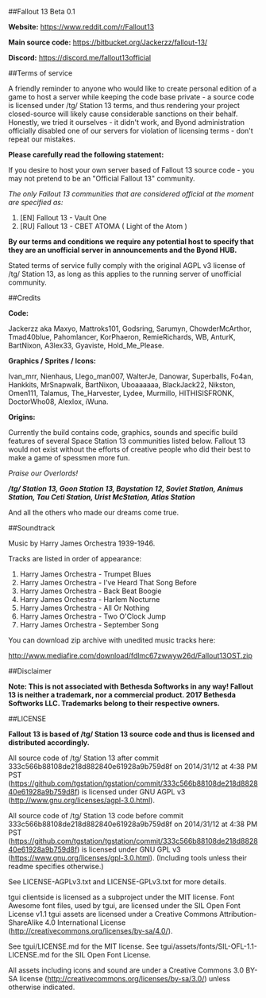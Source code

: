 ##Fallout 13 Beta 0.1

**Website:** https://www.reddit.com/r/Fallout13

**Main source code:** https://bitbucket.org/Jackerzz/fallout-13/

**Discord:**  https://discord.me/fallout13official

##Terms of service

A friendly reminder to anyone who would like to create personal edition of a game to host a server while keeping the code base private - a source code is licensed under /tg/ Station 13 terms, and thus rendering your project closed-source will likely cause considerable sanctions on their behalf. Honestly, we tried it ourselves - it didn't work, and Byond administration officially disabled one of our servers for violation of licensing terms - don't repeat our mistakes.

**Please carefully read the following statement:**

If you desire to host your own server based of Fallout 13 source code - you may not pretend to be an "Official Fallout 13" community.

*The only Fallout 13 communities that are considered official at the moment are specified as:*

1. [EN] Fallout 13 - Vault One
2. [RU] Fallout 13 - CBET ATOMA ( Light of the Atom )

**By our terms and conditions we require any potential host to specify that they are an unofficial server in announcements and the Byond HUB.**

Stated terms of service fully comply with the original AGPL v3 license of /tg/ Station 13, as long as this applies to the running server of unofficial community.

##Credits

**Code:**

Jackerzz aka Maxyo, Mattroks101, Godsring, Sarumyn, ChowderMcArthor, Tmad40blue, Pahomlancer, KorPhaeron, RemieRichards, WB, AnturK, BartNixon, A3lex33, Gyaviste, Hold_Me_Please.

**Graphics / Sprites / Icons:**

Ivan_mrr, Nienhaus, Llego_man007, WalterJe, Danowar, Superballs, Fo4an, Hankkits, MrSnapwalk, BartNixon, Uboaaaaaa, BlackJack22, Nikston, Omen111, Talamus, The_Harvester, Lydee, Murmillo, HITHISISFRONK, DoctorWho08, Alexlox, iWuna.

**Origins:**

Currently the build contains code, graphics, sounds and specific build features of several Space Station 13 communities listed below.
Fallout 13 would not exist without the efforts of creative people who did their best to make a game of spessmen more fun.

_Praise our Overlords!_

**_/tg/ Station 13, Goon Station 13, Baystation 12, Soviet Station, Animus Station, Tau Ceti Station, Urist McStation, Atlas Station_**

And all the others who made our dreams come true.

##Soundtrack

Music by Harry James Orchestra 1939-1946.

Tracks are listed in order of appearance:

1. Harry James Orchestra - Trumpet Blues
2. Harry James Orchestra - I've Heard That Song Before
3. Harry James Orchestra - Back Beat Boogie
4. Harry James Orchestra - Harlem Nocturne
5. Harry James Orchestra - All Or Nothing
6. Harry James Orchestra - Two O'Clock Jump
7. Harry James Orchestra - September Song

You can download zip archive with unedited music tracks here:

http://www.mediafire.com/download/fdlmc67zwwyw26d/Fallout13OST.zip

##Disclaimer

**Note: This is not associated with Bethesda Softworks in any way! Fallout 13 is neither a trademark, nor a commercial product.
2017 Bethesda Softworks LLC. Trademarks belong to their respective owners.**

##LICENSE

**Fallout 13 is based of /tg/ Station 13 source code and thus is licensed and distributed accordingly.**

All source code of /tg/ Station 13 after commit 333c566b88108de218d882840e61928a9b759d8f on 2014/31/12 at 4:38 PM PST (https://github.com/tgstation/tgstation/commit/333c566b88108de218d882840e61928a9b759d8f) is licensed under GNU AGPL v3 (http://www.gnu.org/licenses/agpl-3.0.html).

All source code of /tg/ Station 13 code before commit 333c566b88108de218d882840e61928a9b759d8f on 2014/31/12 at 4:38 PM PST (https://github.com/tgstation/tgstation/commit/333c566b88108de218d882840e61928a9b759d8f) is licensed under GNU GPL v3 (https://www.gnu.org/licenses/gpl-3.0.html).
(Including tools unless their readme specifies otherwise.)

See LICENSE-AGPLv3.txt and LICENSE-GPLv3.txt for more details.

tgui clientside is licensed as a subproject under the MIT license.
Font Awesome font files, used by tgui, are licensed under the SIL Open Font License v1.1
tgui assets are licensed under a Creative Commons Attribution-ShareAlike 4.0 International License
(http://creativecommons.org/licenses/by-sa/4.0/).

See tgui/LICENSE.md for the MIT license.
See tgui/assets/fonts/SIL-OFL-1.1-LICENSE.md for the SIL Open Font License.

All assets including icons and sound are under a Creative Commons 3.0 BY-SA
license (http://creativecommons.org/licenses/by-sa/3.0/) unless otherwise indicated.

